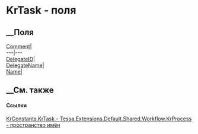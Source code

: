 # KrTask - поля
##  __Поля
[Comment](F_Tessa_Extensions_Default_Shared_Workflow_KrProcess_KrConstants_KrTask_Comment.htm)|  
---|---  
[DelegateID](F_Tessa_Extensions_Default_Shared_Workflow_KrProcess_KrConstants_KrTask_DelegateID.htm)|  
[DelegateName](F_Tessa_Extensions_Default_Shared_Workflow_KrProcess_KrConstants_KrTask_DelegateName.htm)|  
[Name](F_Tessa_Extensions_Default_Shared_Workflow_KrProcess_KrConstants_KrTask_Name.htm)|  
## __См. также
#### Ссылки
[KrConstants.KrTask -
](T_Tessa_Extensions_Default_Shared_Workflow_KrProcess_KrConstants_KrTask.htm)
[Tessa.Extensions.Default.Shared.Workflow.KrProcess - пространство
имён](N_Tessa_Extensions_Default_Shared_Workflow_KrProcess.htm)

